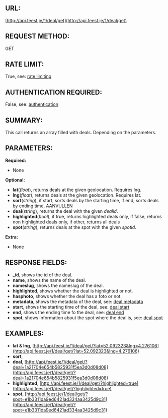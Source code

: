 URL:
----
[http://api.feest.je/1/deal/get](http://api.feest.je/1/deal/get)

REQUEST METHOD:
---------------
GET

RATE LIMIT:
-----------
True, see: [rate limiting](parts/rate-limiting.md)

AUTHENTICATION REQUIRED:
------------------------
False, see: [authentication](<link naar authenticationpagina>)

SUMMARY:
--------
This call returns an array filled with deals. Depending on the parameters.

PARAMETERS:
-----------

**Required:**

 - None
 
**Optional:**

 - **lat**(*float*), returns deals at the given geolocation. Requires lng.
 - **lng**(*float*), returns deals at the given geolocation. Requires lat.
 - **sort**(*string*), if start, sorts deals by the starting time, if end, sorts deals by ending time, AANVULLEN
 - **deal**(*string*), returns the deal with the given *dealid*.
 - **highlighted**(*bool*), if true, returns highlighted deals only, if false, returns non highlighted deals only, if other, returns all deals
 - **spot**(*string*), returns deals at the spot with the given *spotid*.

**Extra:**

 - None

RESPONSE FIELDS:
----------------

 - **_id**, shows the id of the deal.
 - **name**, shows the name of the deal.
 - **nameslug**, shows the nameslug of the deal.
 - **highlighted**, shows whether the deal is highlighted or not.
 - **hasphoto**, shows whether the deal has a foto or not.
 - **metadata**, shows the metadata of the deal, see: [deal metadata](parts/deal-metadata.md)
 - **start**, shows the starting time of the deal, see: [deal start](parts/start-or-end.md)
 - **end**, shows the ending time fo the deal, see: [deal end](parts/start-or-end.md)
 - **spot**, shows information about the spot where the deal is, see: [deal spot](parts/spot.md)

EXAMPLES:
---------

 - **lat & lng**, [http://api.feest.je/1/deal/get/?lat=52.092323&lng=4.276106](http://api.feest.je/1/deal/get/?lat=52.092323&lng=4.276106)
 - **sort**,
 - **deal**, [http://api.feest.je/1/deal/get/?deal=1a21704e654b5825931f5ea3d0d08d08](http://api.feest.je/1/deal/get/?deal=1a21704e654b5825931f5ea3d0d08d08)
 - **highlighted**, [http://api.feest.je/1/deal/get/?highlighted=true](http://api.feest.je/1/deal/get/?highlighted=true)
 - **spot**, [http://api.feest.je/1/deal/get/?spot=e1b3311da9ed6421ad334aa3425d9c31](http://api.feest.je/1/deal/get/?spot=e1b3311da9ed6421ad334aa3425d9c31)